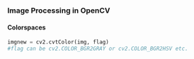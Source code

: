 ### Image Processing in OpenCV

#### Colorspaces
```py
imgnew = cv2.cvtColor(img, flag)
#flag can be cv2.COLOR_BGR2GRAY or cv2.COLOR_BGR2HSV etc.
```
```py

```
